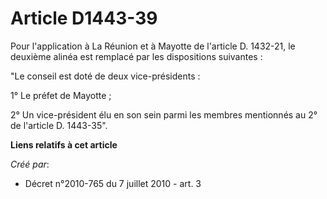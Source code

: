 # Article D1443-39

Pour l'application à La Réunion et à Mayotte de l'article D. 1432-21, le deuxième alinéa est remplacé par les dispositions
suivantes : 

"Le conseil est doté de deux vice-présidents : 

1° Le préfet de Mayotte ; 

2° Un vice-président élu en son sein parmi les membres mentionnés au 2° de l'article D. 1443-35".

**Liens relatifs à cet article**

_Créé par_:

  - Décret n°2010-765 du 7 juillet 2010 - art. 3
